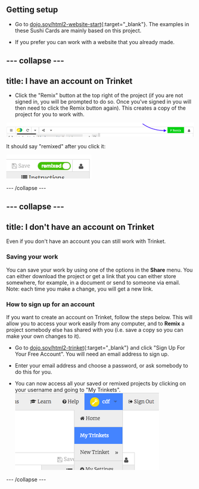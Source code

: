 ## Getting setup

+ Go to [dojo.soy/html2-website-start](http://dojo.soy/html2-website-start){:target="_blank"}. The examples in these Sushi Cards are mainly based on this project. 

+ If you prefer you can work with a website that you already made.

--- collapse ---
---
title: I have an account on Trinket
---

- Click the "Remix" button at the top right of the project \(if you are not signed in, you will be prompted to do so. Once you've signed in you will then need to click the Remix button again\). This creates a copy of the project for you to work with. 

![Remix button](images/tktRemixButtonArrow.png)

It should say "remixed" after you click it:

![Button now says "remixed"](images/tktRemixedSmall.png)

--- /collapse ---

--- collapse ---
---
title: I don't have an account on Trinket
---

Even if you don't have an account you can still work with Trinket.

### Saving your work
You can save your work by using one of the options in the **Share** menu. You can either download the project or get a link that you can either store somewhere, for example, in a document or send to someone via email.
Note: each time you make a change, you will get a new link.

### How to sign up for an account
If you want to create an account on Trinket, follow the steps below. This will allow you to access your work easily from any computer, and to **Remix** a project somebody else has shared with you (i.e. save a copy so you can make your own changes to it).


- Go to [dojo.soy/html2-trinket](http://dojo.soy/html2-trinket){:target="_blank"} and click "Sign Up For Your Free Account". You will need an email address to sign up. 

- Enter your email address and choose a password, or ask somebody to do this for you.

- You can now access all your saved or remixed projects by clicking on your username and going to "My Trinkets".
!["My Trinkets" menu item](images/myTrinketsMenu.png)

--- /collapse ---

